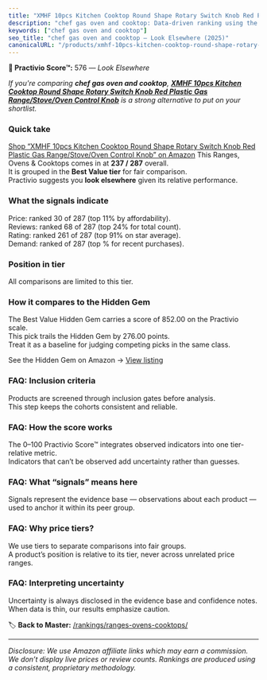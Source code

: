 ```yaml
---
title: "XMHF 10pcs Kitchen Cooktop Round Shape Rotary Switch Knob Red Plastic Gas Range/Stove/Oven Control Knob"
description: "chef gas oven and cooktop: Data-driven ranking using the Practivio Score™. Positioned by quality, value, demand, findability, momentum."
keywords: ["chef gas oven and cooktop"]
seo_title: "chef gas oven and cooktop — Look Elsewhere (2025)"
canonicalURL: "/products/xmhf-10pcs-kitchen-cooktop-round-shape-rotary-switch-knob-red-plastic-gas-rangestoveoven-control-knob-B07M5TN5N2/"
---
```


**🚫 Practivio Score™:** 576 — _Look Elsewhere_


*If you're comparing **chef gas oven and cooktop**, **[XMHF 10pcs Kitchen Cooktop Round Shape Rotary Switch Knob Red Plastic Gas Range/Stove/Oven Control Knob](https://www.amazon.com/dp/B07M5TN5N2?tag=practivio-20)** is a strong alternative to put on your shortlist.*
### Quick take
[Shop “XMHF 10pcs Kitchen Cooktop Round Shape Rotary Switch Knob Red Plastic Gas Range/Stove/Oven Control Knob” on Amazon](https://www.amazon.com/dp/B07M5TN5N2?tag=practivio-20)
This Ranges, Ovens & Cooktops comes in at **237 / 287** overall.  
It is grouped in the **Best Value tier** for fair comparison.  
Practivio suggests you **look elsewhere** given its relative performance.

### What the signals indicate
Price: ranked 30 of 287 (top 11% by affordability).  
Reviews: ranked 68 of 287 (top 24% for total count).  
Rating: ranked 261 of 287 (top 91% on star average).  
Demand: ranked  of 287 (top % for recent purchases).

### Position in tier
All comparisons are limited to this tier.

### How it compares to the Hidden Gem
The Best Value Hidden Gem carries a score of 852.00 on the Practivio scale.  
This pick trails the Hidden Gem by 276.00 points.  
Treat it as a baseline for judging competing picks in the same class.  

See the Hidden Gem on Amazon → [View listing](https://www.amazon.com/dp/B0CHJ5HFNB?tag=practivio-20)

### FAQ: Inclusion criteria
Products are screened through inclusion gates before analysis.  
This step keeps the cohorts consistent and reliable.

### FAQ: How the score works
The 0–100 Practivio Score™ integrates observed indicators into one tier-relative metric.  
Indicators that can’t be observed add uncertainty rather than guesses.

### FAQ: What “signals” means here
Signals represent the evidence base — observations about each product — used to anchor it within its peer group.

### FAQ: Why price tiers?
We use tiers to separate comparisons into fair groups.  
A product’s position is relative to its tier, never across unrelated price ranges.

### FAQ: Interpreting uncertainty
Uncertainty is always disclosed in the evidence base and confidence notes.  
When data is thin, our results emphasize caution.


🏷️ **Back to Master:** [/rankings/ranges-ovens-cooktops/](/rankings/ranges-ovens-cooktops/)

---
_Disclosure: We use Amazon affiliate links which may earn a commission. We don’t display live prices or review counts. Rankings are produced using a consistent, proprietary methodology._
